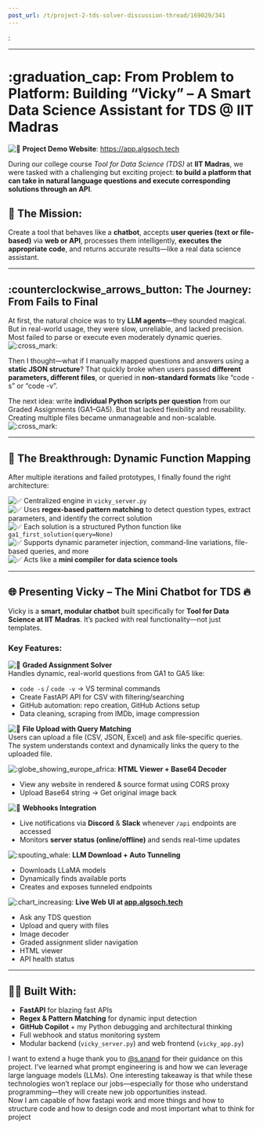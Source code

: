 ```yaml
---
post_url: /t/project-2-tds-solver-discussion-thread/169029/341
---
```

:

---

:graduation_cap: From Problem to Platform: Building “Vicky” – A Smart Data Science Assistant for TDS @ IIT Madras
=================================================================================================================

![:rocket:](https://emoji.discourse-cdn.com/google/rocket.png?v=14 ":rocket:") **Project Demo Website**: <https://app.algsoch.tech>

During our college course *Tool for Data Science (TDS)* at **IIT Madras**, we were tasked with a challenging but exciting project: **to build a platform that can take in natural language questions and execute corresponding solutions through an API**.

:brain: The Mission:
--------------------

Create a tool that behaves like a **chatbot**, accepts **user queries (text or file-based)** via **web or API**, processes them intelligently, **executes the appropriate code**, and returns accurate results—like a real data science assistant.

---

:counterclockwise_arrows_button: The Journey: From Fails to Final
-----------------------------------------------------------------

At first, the natural choice was to try **LLM agents**—they sounded magical. But in real-world usage, they were slow, unreliable, and lacked precision. Most failed to parse or execute even moderately dynamic queries. ![:cross_mark:](https://emoji.discourse-cdn.com/google/cross_mark.png?v=14 ":cross_mark:")

Then I thought—what if I manually mapped questions and answers using a **static JSON structure**? That quickly broke when users passed **different parameters, different files**, or queried in **non-standard formats** like “code -s” or “code -v”.

The next idea: write **individual Python scripts per question** from our Graded Assignments (GA1–GA5). But that lacked flexibility and reusability. Creating multiple files became unmanageable and non-scalable. ![:cross_mark:](https://emoji.discourse-cdn.com/google/cross_mark.png?v=14 ":cross_mark:")

---

:wrench: The Breakthrough: Dynamic Function Mapping
---------------------------------------------------

After multiple iterations and failed prototypes, I finally found the right architecture:

![:white_check_mark:](https://emoji.discourse-cdn.com/google/white_check_mark.png?v=14 ":white_check_mark:") Centralized engine in `vicky_server.py`  
![:white_check_mark:](https://emoji.discourse-cdn.com/google/white_check_mark.png?v=14 ":white_check_mark:") Uses **regex-based pattern matching** to detect question types, extract parameters, and identify the correct solution  
![:white_check_mark:](https://emoji.discourse-cdn.com/google/white_check_mark.png?v=14 ":white_check_mark:") Each solution is a structured Python function like `ga1_first_solution(query=None)`  
![:white_check_mark:](https://emoji.discourse-cdn.com/google/white_check_mark.png?v=14 ":white_check_mark:") Supports dynamic parameter injection, command-line variations, file-based queries, and more  
![:white_check_mark:](https://emoji.discourse-cdn.com/google/white_check_mark.png?v=14 ":white_check_mark:") Acts like a **mini compiler for data science tools**

---

:globe_with_meridians: Presenting Vicky – The Mini Chatbot for TDS :fire:
-------------------------------------------------------------------------

Vicky is a **smart, modular chatbot** built specifically for **Tool for Data Science at IIT Madras**. It’s packed with real functionality—not just templates.

### Key Features:

![:brain:](https://emoji.discourse-cdn.com/google/brain.png?v=14 ":brain:") **Graded Assignment Solver**  
Handles dynamic, real-world questions from GA1 to GA5 like:

* `code -s` / `code -v` → VS terminal commands
* Create FastAPI API for CSV with filtering/searching
* GitHub automation: repo creation, GitHub Actions setup
* Data cleaning, scraping from IMDb, image compression

![:open_file_folder:](https://emoji.discourse-cdn.com/google/open_file_folder.png?v=14 ":open_file_folder:") **File Upload with Query Matching**  
Users can upload a file (CSV, JSON, Excel) and ask file-specific queries. The system understands context and dynamically links the query to the uploaded file.

![:globe_showing_europe_africa:](https://emoji.discourse-cdn.com/google/globe_showing_europe_africa.png?v=14 ":globe_showing_europe_africa:") **HTML Viewer + Base64 Decoder**

* View any website in rendered & source format using CORS proxy
* Upload Base64 string → Get original image back

![:robot:](https://emoji.discourse-cdn.com/google/robot.png?v=14 ":robot:") **Webhooks Integration**

* Live notifications via **Discord** & **Slack** whenever `/api` endpoints are accessed
* Monitors **server status (online/offline)** and sends real-time updates

![:spouting_whale:](https://emoji.discourse-cdn.com/google/spouting_whale.png?v=14 ":spouting_whale:") **LLM Download + Auto Tunneling**

* Downloads LLaMA models
* Dynamically finds available ports
* Creates and exposes tunneled endpoints

![:chart_increasing:](https://emoji.discourse-cdn.com/google/chart_increasing.png?v=14 ":chart_increasing:") **Live Web UI at [app.algsoch.tech](https://app.algsoch.tech)**

* Ask any TDS question
* Upload and query with files
* Image decoder
* Graded assignment slider navigation
* HTML viewer
* API health status

---

:man_technologist: Built With:
------------------------------

* **FastAPI** for blazing fast APIs
* **Regex & Pattern Matching** for dynamic input detection
* **GitHub Copilot** + my Python debugging and architectural thinking
* Full webhook and status monitoring system
* Modular backend (`vicky_server.py`) and web frontend (`vicky_app.py`)

I want to extend a huge thank you to [@s.anand](/u/s.anand) for their guidance on this project. I’ve learned what prompt engineering is and how we can leverage large language models (LLMs). One interesting takeaway is that while these technologies won’t replace our jobs—especially for those who understand programming—they will create new job opportunities instead.  
Now I am capable of how fastapi work and more things and how to structure code and how to design code and most important what to think for project